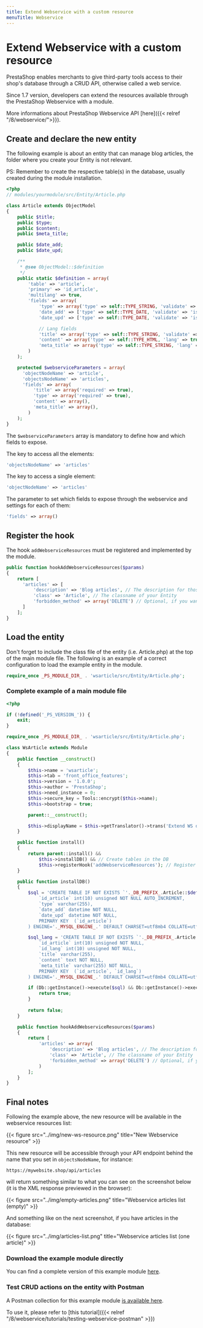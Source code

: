 ```yaml
---
title: Extend Webservice with a custom resource
menuTitle: Webservice
---
```


# Extend Webservice with a custom resource

PrestaShop enables merchants to give third-party tools access to their shop's database through a CRUD API, otherwise called a web service.

Since 1.7 version, developers can extend the resources available through the PrestaShop Webservice with a module.

More informations about PrestaShop Webservice API [here]({{< relref "/8/webservice/">}}).

## Create and declare the new entity

The following example is about an entity that can manage blog articles, the folder where you create your Entity is not relevant.

PS: Remember to create the respective table(s) in the database, usually created during the module installation.

```php
<?php
// modules/yourmodule/src/Entity/Article.php

class Article extends ObjectModel
{
    public $title;
    public $type;
    public $content;
    public $meta_title;

    public $date_add;
    public $date_upd;

    /**
     * @see ObjectModel::$definition
     */
    public static $definition = array(
        'table' => 'article',
        'primary' => 'id_article',
        'multilang' => true,
        'fields' => array(
            'type' => array('type' => self::TYPE_STRING, 'validate' => 'isCleanHtml', 'required' => true, 'size' => 255),
            'date_add' => ['type' => self::TYPE_DATE, 'validate' => 'isDate'],
            'date_upd' => ['type' => self::TYPE_DATE, 'validate' => 'isDate'],

            // Lang fields
            'title' => array('type' => self::TYPE_STRING, 'validate' => 'isCleanHtml', 'required' => true, 'size' => 255),
            'content' => array('type' => self::TYPE_HTML, 'lang' => true, 'validate' => 'isCleanHtml', 'size' => 4000),
            'meta_title' => array('type' => self::TYPE_STRING, 'lang' => true, 'validate' => 'isCleanHtml', 'size' => 255)
        )
    );

    protected $webserviceParameters = array(
      'objectNodeName' => 'article',
      'objectsNodeName' => 'articles',
      'fields' => array(
          'title' => array('required' => true),
          'type' => array('required' => true),
          'content' => array(),
          'meta_title' => array(),
        )
    );
}
```

The `$webserviceParameters` array is mandatory to define how and which fields to expose.

The key to access all the elements:
```php
'objectsNodeName' => 'articles'
```

The key to access a single element:
```php
'objectNodeName' => 'articles'
```

The parameter to set which fields to expose through the webservice and settings for each of them:
```php
'fields' => array()
```

## Register the hook

The hook `addWebserviceResources` must be registered and implemented by the module.
```php
public function hookAddWebserviceResources($params)
{
    return [
      'articles' => [
          'description' => 'Blog articles', // The description for those who access to this resource through WS
          'class' => 'Article', // The classname of your Entity
          'forbidden_method' => array('DELETE') // Optional, if you want to forbid some methods
      ]
    ];
}
```

## Load the entity

Don't forget to include the class file of the entity (i.e. Article.php) at the top of the main module file.
The following is an example of a correct configuration to load the example entity in the module.

```php
require_once _PS_MODULE_DIR_ . 'wsarticle/src/Entity/Article.php';
```

### Complete example of a main module file

```php
<?php

if (!defined('_PS_VERSION_')) {
    exit;
}

require_once _PS_MODULE_DIR_ . 'wsarticle/src/Entity/Article.php';

class WsArticle extends Module
{
    public function __construct()
    {
        $this->name = 'wsarticle';
        $this->tab = 'front_office_features';
        $this->version = '1.0.0';
        $this->author = 'PrestaShop';
        $this->need_instance = 0;
        $this->secure_key = Tools::encrypt($this->name);
        $this->bootstrap = true;

        parent::__construct();

        $this->displayName = $this->getTranslator()->trans('Extend WS demo module', array(), 'Modules.Wsarticle.Admin');
    }

    public function install()
    {
        return parent::install() &&
            $this->installDB() && // Create tables in the DB
            $this->registerHook('addWebserviceResources'); // Register the module to the hook
    }

    public function installDB()
    {
        $sql = 'CREATE TABLE IF NOT EXISTS `'._DB_PREFIX_.Article::$definition['table'].'` (
            `id_article` int(10) unsigned NOT NULL AUTO_INCREMENT,
            `type` varchar(255),
            `date_add` datetime NOT NULL,
            `date_upd` datetime NOT NULL,
            PRIMARY KEY  (`id_article`)
        ) ENGINE='._MYSQL_ENGINE_.' DEFAULT CHARSET=utf8mb4 COLLATE=utf8mb4_general_ci';

        $sql_lang = 'CREATE TABLE IF NOT EXISTS `'._DB_PREFIX_.Article::$definition['table'].'_lang` (
            `id_article` int(10) unsigned NOT NULL,
            `id_lang` int(10) unsigned NOT NULL,
            `title` varchar(255),
            `content` text NOT NULL,
            `meta_title` varchar(255) NOT NULL,
            PRIMARY KEY  (`id_article`, `id_lang`)
        ) ENGINE='._MYSQL_ENGINE_.' DEFAULT CHARSET=utf8mb4 COLLATE=utf8mb4_general_ci';

        if (Db::getInstance()->execute($sql) && Db::getInstance()->execute($sql_lang)) {
            return true;
        }
        
        return false;
    }

    public function hookAddWebserviceResources($params)
    {
        return [
            'articles' => array(
                'description' => 'Blog articles', // The description for those who access to this resource through WS
                'class' => 'Article', // The classname of your Entity
                'forbidden_method' => array('DELETE') // Optional, if you want to forbid some methods
            )
        ];
    }
}
```

## Final notes

Following the example above, the new resource will be available in the webservice resources list:

{{< figure src="../img/new-ws-resource.png" title="New Webservice resource" >}}

This new resource will be accessible through your API endpoint behind the name that you set in `objectsNodeName`, for instance:

`https://mywebsite.shop/api/articles`

will return something similar to what you can see on the screenshot below (it is the XML response previewed in the browser):

{{< figure src="../img/empty-articles.png" title="Webservice articles list (empty)" >}}

And something like on the next screenshot, if you have articles in the database:

{{< figure src="../img/articles-list.png" title="Webservice articles list (one article)" >}}

### Download the example module directly

You can find a complete version of this example module [here](https://github.com/PrestaShop/example-modules/tree/master/demowsextend).

### Test CRUD actions on the entity with Postman

A Postman collection for this example module [is available here](https://github.com/PrestaShop/webservice-postman-examples/blob/main/demo_custom_resource_collection.json).

To use it, please refer to [this tutorial]({{< relref "/8/webservice/tutorials/testing-webservice-postman" >}})
